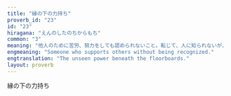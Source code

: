 ```yaml
---
title: "縁の下の力持ち"
proverb_id: "23"
id: "23"
hiragana: "えんのしたのちからもち"
common: "3"
meaning: "他人のために苦労、努力をしても認められないこと。転じて、人に知られないが、陰で苦労、努力をすること。また、その人。"
engmeaning: "Someone who supports others without being recognized."
engtranslation: "The unseen power beneath the floorboards."
layout: proverb
---
```


縁の下の力持ち
